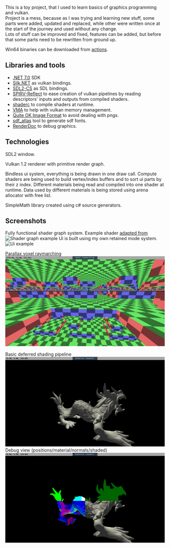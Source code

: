 This is a toy project, that I used to learn basics of graphics programming and vulkan. \
Project is a mess, because as I was trying and learning new stuff, some parts were added, updated and replaced, while other were written once at the start of the journey and used without any change. \
Lots of stuff can be improved and fixed, features can be added, but before that some parts need to be rewritten from ground up.

Win64 binaries can be downloaded from [actions](https://github.com/pickar2/VulkanEngine/actions).
## Libraries and tools
* [.NET 7.0](https://dotnet.microsoft.com/en-us/download/dotnet/7.0) SDK
* [Silk.NET](https://github.com/dotnet/Silk.NET) as vulkan bindings.
* [SDL2-CS](https://github.com/Ryujinx/SDL2-CS) as SDL bindings.
* [SPIRV-Reflect](https://github.com/KhronosGroup/SPIRV-Reflect) to ease creation of vulkan pipelines by reading descriptors' inputs and outputs from compiled shaders.
* [shaderc](https://github.com/google/shaderc) to compile shaders at runtime.
* [VMA](https://github.com/GPUOpen-LibrariesAndSDKs/VulkanMemoryAllocator) to help with vulkan memory management.
* [Quite OK Image Format](https://qoiformat.org/) to avoid dealing with pngs.
* [sdf_atlas](https://github.com/astiopin/sdf_atlas) tool to generate sdf fonts.
* [RenderDoc](https://renderdoc.org/) to debug graphics.
## Technologies
SDL2 window.

Vulkan 1.2 renderer with primitive render graph.

Bindless ui system, everything is being drawn in one draw call.
Compute shaders are being used to build vertex/index buffers and to sort ui parts by their z index.
Different materials being read and compiled into one shader at runtime. 
Data used by different materials is being stored using arena allocator with free list.

SimpleMath library created using c# source generators.
## Screenshots
Fully functional shader graph system. Example shader [adapted from](https://www.shadertoy.com/view/mdBSRt)\
![Shader graph example](./img/shader_graph.gif)
Ui is built using my own retained mode system.
![Ui example](./img/ui_example.gif)

[Parallax voxel raymarching](https://www.youtube.com/watch?v=h81I8hR56vQ)
![Voxels example](./img/voxels.gif)

Basic deferred shading pipeline
![Deferred example](./img/deferred.png)
Debug view (positions/material/normals/shaded)
![Deferred debug example](./img/deferred_debug.png)
